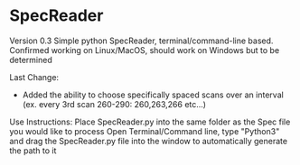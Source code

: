 # SpecReader

Version 0.3
Simple python SpecReader, terminal/command-line based. 
Confirmed working on Linux/MacOS, should work on Windows but to be determined

Last Change:
- Added the ability to choose specifically spaced scans over an interval (ex. every 3rd scan 260-290: 260,263,266 etc...)

Use Instructions:
  Place SpecReader.py into the same folder as the Spec file you would like to process
  Open Terminal/Command line, type "Python3" and drag the SpecReader.py file into the window to automatically generate the path to it

